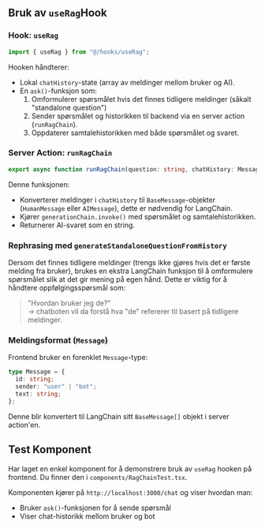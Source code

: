 ## Bruk av `useRag`Hook

### Hook: `useRag`

```ts
import { useRag } from "@/hooks/useRag";
```

Hooken håndterer:

- Lokal `chatHistory`-state (array av meldinger mellom bruker og AI).
- En `ask()`-funksjon som:
  1. Omformulerer spørsmålet hvis det finnes tidligere meldinger (såkalt
     "standalone question")
  2. Sender spørsmålet og historikken til backend via en server action
     (`runRagChain`).
  3. Oppdaterer samtalehistorikken med både spørsmålet og svaret.

### Server Action: `runRagChain`

```ts
export async function runRagChain(question: string, chatHistory: Message[]);
```

Denne funksjonen:

- Konverterer meldinger i `chatHistory` til `BaseMessage`-objekter
  (`HumanMessage` eller `AIMessage`), dette er nødvendig for LangChain.
- Kjører `generationChain.invoke()` med spørsmålet og samtalehistorikken.
- Returnerer AI-svaret som en string.

### Rephrasing med `generateStandaloneQuestionFromHistory`

Dersom det finnes tidligere meldinger (trengs ikke gjøres hvis det er første
melding fra bruker), brukes en ekstra LangChain funksjon til å omformulere
spørsmålet slik at det gir mening på egen hånd. Dette er viktig for å håndtere
oppfølgingsspørsmål som:

> "Hvordan bruker jeg de?"  
> → chatboten vil da forstå hva "de" refererer til basert på tidligere
> meldinger.

### Meldingsformat (`Message`)

Frontend bruker en forenklet `Message`-type:

```ts
type Message = {
  id: string;
  sender: "user" | "bot";
  text: string;
};
```

Denne blir konvertert til LangChain sitt `BaseMessage[]` objekt i server
action'en.

## Test Komponent

Har laget en enkel komponent for å demonstrere bruk av `useRag` hooken på
frontend. Du finner den i `components/RagChainTest.tsx`.

Komponenten kjører på `http://localhost:3000/chat` og viser hvordan man:

- Bruker `ask()`-funksjonen for å sende spørsmål
- Viser chat-historikk mellom bruker og bot
